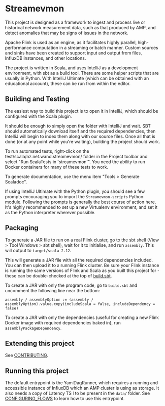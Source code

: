 # Streamevmon

This project is designed as a framework to ingest and process live or historical
network measurement data, such as that produced by AMP, and detect anomalies
that may be signs of issues in the network.

Apache Flink is used as an engine, as it facilitates highly parallel,
high-performance computation in a streaming or batch manner. Custom sources and
sinks have been created to support input and output from files, InfluxDB
instances, and other locations. 

The project is written in Scala, and uses IntelliJ as a development environment,
with sbt as a build tool. There are some helper scripts that are usually in
Python. With IntelliJ Ultimate (which can be obtained with an educational
account), these can be run from within the editor.

## Building and Testing

The easiest way to build this project is to open it in IntelliJ, which should
be configured with the Scala plugin.

It should be enough to simply open the folder with IntelliJ and wait. SBT should
automatically download itself and the required dependencies, then IntelliJ will
begin to index them along with our source files. Once all that is done (or at
any point while you're waiting), building the project should work. 

To run automated tests, right-click on the test/scala/nz.net.wand.streamevmon/
folder in the Project toolbar and select "Run ScalaTests in 'streamevmon'". You 
need the ability to run Docker containers for many of these tests to work.

To generate documentation, use the menu item "Tools > Generate Scaladoc".

If using IntelliJ Ultimate with the Python plugin, you should see a few prompts
encouraging you to import the `Streamevmon-scripts` Python module. Following the
prompts is generally the best course of action here. It's highly recommended to
set up a new Virtualenv environment, and set it as the Python interpreter
wherever possible.

## Packaging

To generate a JAR file to run on a real Flink cluster, go to the sbt shell
(View > Tool Windows > sbt shell), wait for it to initialise, and run
`assembly`. This will output to `target/scala-2.12`.

This will generate a JAR file with all the required dependencies included.
You can then upload it to a running Flink cluster. Be sure your Flink
instance is running the same versions of Flink and Scala as you built this
project for - these can be double-checked at the top of [build.sbt](build.sbt).

To create a JAR with only the program code, go to `build.sbt` and uncomment the
following line near the bottom:

`assembly / assemblyOption := (assembly / assemblyOption).value.copy(includeScala = false, includeDependency = false)`

To create a JAR with only the dependencies (useful for creating a new Flink
Docker image with required dependencies baked in), run `assemblyPackageDependency`.

## Extending this project

See [CONTRIBUTING](CONTRIBUTING.md).

## Running this project

The default entrypoint is the YamlDagRunner, which requires a running and
accessible instance of InfluxDB which an AMP cluster is using as storage. It
also needs a copy of Latency TS I to be present in the `data/` folder. See
[CONFIGURING_FLOWS](CONFIGURING_FLOWS.md) to learn how to use this entrypoint.
